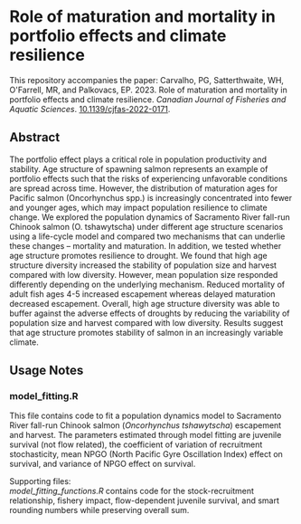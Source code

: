 # Role of maturation and mortality in portfolio effects and climate resilience

This repository accompanies the paper: Carvalho, PG, Satterthwaite, WH, O'Farrell, MR, and Palkovacs, EP. 2023. Role of maturation and mortality in portfolio effects and climate resilience. _Canadian Journal of Fisheries and Aquatic Sciences_. [10.1139/cjfas-2022-0171](https://cdnsciencepub.com/doi/abs/10.1139/cjfas-2022-0171).

## Abstract
The portfolio effect plays a critical role in population productivity and stability. Age structure of spawning salmon represents an example of portfolio effects such that the risks of experiencing unfavorable conditions are spread across time. However, the distribution of maturation ages for Pacific salmon (Oncorhynchus spp.) is increasingly concentrated into fewer and younger ages, which may impact population resilience to climate change. We explored the population dynamics of Sacramento River fall-run Chinook salmon (O. tshawytscha) under different age structure scenarios using a life-cycle model and compared two mechanisms that can underlie these changes – mortality and maturation. In addition, we tested whether age structure promotes resilience to drought. We found that high age structure diversity increased the stability of population size and harvest compared with low diversity. However, mean population size responded differently depending on the underlying mechanism. Reduced mortality of adult fish ages 4-5 increased escapement whereas delayed maturation decreased escapement. Overall, high age structure diversity was able to buffer against the adverse effects of droughts by reducing the variability of population size and harvest compared with low diversity. Results suggest that age structure promotes stability of salmon in an increasingly variable climate.

## Usage Notes
###  model_fitting.R
This file contains code to fit a population dynamics model to Sacramento River fall-run Chinook salmon (_Oncorhynchus tshawytscha_) escapement and harvest. The parameters estimated through model fitting are juvenile survival (not flow related), the coefficient of variation of recruitment stochasticity, mean NPGO (North Pacific Gyre Oscillation Index) effect on survival, and variance of NPGO effect on survival.

Supporting files:  
_model_fitting_functions.R_ contains code for the stock-recruitment relationship, fishery impact, flow-dependent juvenile survival, and smart rounding numbers while preserving overall sum.
